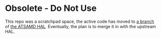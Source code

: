 Obsolete - Do Not Use
===

This repo was a scratchpad space, the active code has moved to [a branch](https://github.com/ianrrees/atsamd/tree/add-i2s) of [the ATSAMD HAL](https://github.com/atsamd-rs/atsamd).  Eventually, the plan is to merge it in with the upstream HAL.
